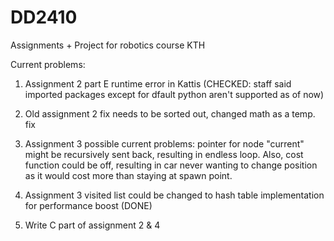 # DD2410
Assignments + Project for robotics course KTH

Current problems:

1. Assignment 2 part E runtime error in Kattis (CHECKED: staff said imported packages except for dfault python aren't supported as of now)

2. Old assignment 2 fix needs to be sorted out, changed math as a temp. fix

3. Assignment 3 possible current problems: pointer for node "current" might be recursively sent back, resulting in endless loop. Also, cost function could be off, resulting in car never wanting to change position as it would cost more than staying at spawn point.

4. Assignment 3 visited list could be changed to hash table implementation for performance boost (DONE)

5. Write C part of assignment 2 & 4
